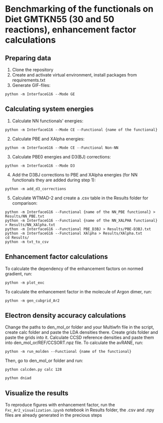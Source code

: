 # Benchmarking of the functionals on Diet GMTKN55 (30 and 50 reactions), enhancement factor calculations


## Preparing data

1) Clone the repository
2) Create and activate virtual environment, install packages from requirements.txt
3) Generate GIF-files:
```
python -m InterfaceG16 --Mode GE
```

## Calculating system energies
1) Calculate NN functionals' energies:
```
python -m InterfaceG16 --Mode CE --Functional {name of the functional}
```

2) Calculate PBE and XAlpha energies:

```
python -m InterfaceG16 --Mode CE --Functional Non-NN
```
3) Calculate PBE0 energies and D3(BJ) corrections:
```
python -m InterfaceG16 --Mode D3
```

4) Add the D3BJ corrections to PBE and XAlpha energies (for NN functionals they are added during step 1):

```
python -m add_d3_corrections
```

5) Calculate WTMAD-2 and create a .csv table in the Results folder for comparison:
```
python -m InterfaceG16 --Functional {name of the NN_PBE functional} > Results/NN_PBE.txt
python -m InterfaceG16 --Functional {name of the NN_XALPHA functional} > Results/NN_XAlpha.txt
python -m InterfaceG16 --Functional PBE_D3BJ > Results/PBE-D3BJ.txt
python -m InterfaceG16 --Functional XAlpha > Results/XAlpha.txt
cd Results/
python -m txt_to_csv
```

## Enhancement factor calculations
To calculate the dependency of the enhancement factors on normed gradient, run:
```
python -m plot_exc
```

To calculate the enhancement factor in the molecule of Argon dimer, run:
```
python -m gen_cubgrid_Ar2
```

## Electron density accuracy calculations
Change the paths to den_mol_or folder and your Multiwfn file in the script, create calc folder and paste the LDA densities there. Create grids folder and paste the grids into it. Calculate CCSD reference densities and paste them into den_mol_or/REF/CCSORT.npz file.
To calculate the avRANE, run:
```
python -m run_molden --Functional {name of the functional}
```
Then, go to den_mol_or folder and run:
```
python calcden.py calc 128
```
```
python dniad
```


## Visualize the results
To reproduce figures with enhancement factor, run the `Fxc_Ar2_visualization.ipynb` notebook in Results folder, the .csv and .npy files are already generated in the precious steps


